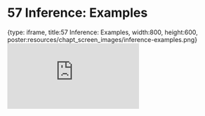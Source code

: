 # 57 Inference: Examples
 
{type: iframe, title:57 Inference: Examples, width:800, height:600, poster:resources/chapt_screen_images/inference-examples.png}
![](https://datatrail-jhu.github.io/DataTrail_ReOrg/no_toc/inference-examples.html)
 

 
